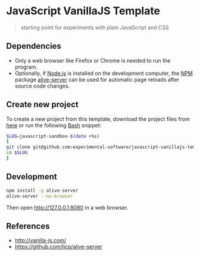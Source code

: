 # JavaScript VanillaJS Template

> starting point for experiments with plain JavaScript and CSS

## Dependencies

- Only a web browser like Firefox or Chrome is needed to run the program.
- Optionally, if [Node.js](https://nodejs.org/en) is installed on the development computer, the [NPM](https://www.npmjs.com) package [alive-server](https://www.npmjs.com/package/alive-server) can be used for automatic page reloads after source code changes.

## Create new project

To create a new project from this template, download the project files from [here](https://github.com/experimental-software/javascript-vanillajs-template/archive/refs/heads/master.zip) or run the following [Bash](https://tldp.org/LDP/Bash-Beginners-Guide/html/) snippet:

```sh
SLUG=javascript-sandbox-$(date +%s)
{
git clone git@github.com:experimental-software/javascript-vanillajs-template.git $SLUG
cd $SLUG
}
```

## Development

```sh
npm install -g alive-server
alive-server --no-browser
```

Then open http://127.0.0.1:8080 in a web browser.

## References

- http://vanilla-js.com/
- https://github.com/ljcp/alive-server
